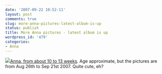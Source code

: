 ```yaml
---
date: '2007-09-22 10:52:11'
layout: post
comments: true
slug: more-anna-pictures-latest-album-is-up
status: publish
title: More Anna pictures - latest album is up
wordpress_id: '479'
categories:
- Anna
---
```



[
![](http://www.phfactor.net/wp-pics/anna-10-13-wpa.jpg)](http://www.phfactor.net/pics/anna-10-to-13/)[Anna, from about 10 to 13 weeks](http://www.phfactor.net/pics/anna-10-to-13/). Age approximate, but the pictures are from Aug 26th to Sep 21st 2007. Quite cute, eh?
